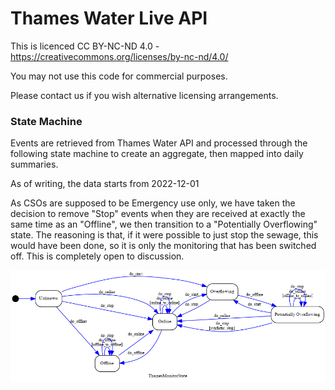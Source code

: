
# Thames Water Live API

This is licenced CC BY-NC-ND 4.0 - https://creativecommons.org/licenses/by-nc-nd/4.0/

You may not use this code for commercial purposes.

Please contact us if you wish alternative licensing arrangements.


### State Machine

Events are retrieved from Thames Water API and processed through the following state machine to create an
aggregate, then mapped into daily summaries. 

As of writing, the data starts from 2022-12-01

As CSOs are supposed to be Emergency use only, we have taken the decision to remove "Stop" events when they are received at exactly 
the same time as an "Offline", we then transition to a "Potentially Overflowing" state.
The reasoning is that, if it were possible to just stop the sewage, this would have been done, so it is only the monitoring that
has been switched off. This is completely open to discussion.


![State Machine](twstate.png)

